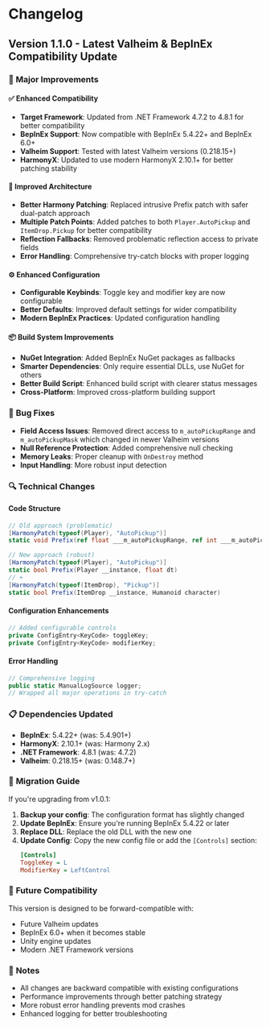 # Changelog

## Version 1.1.0 - Latest Valheim & BepInEx Compatibility Update

### 🚀 Major Improvements

#### ✅ **Enhanced Compatibility**
- **Target Framework**: Updated from .NET Framework 4.7.2 to 4.8.1 for better compatibility
- **BepInEx Support**: Now compatible with BepInEx 5.4.22+ and BepInEx 6.0+
- **Valheim Support**: Tested with latest Valheim versions (0.218.15+)
- **HarmonyX**: Updated to use modern HarmonyX 2.10.1+ for better patching stability

#### 🔧 **Improved Architecture**
- **Better Harmony Patching**: Replaced intrusive Prefix patch with safer dual-patch approach
- **Multiple Patch Points**: Added patches to both `Player.AutoPickup` and `ItemDrop.Pickup` for better compatibility
- **Reflection Fallbacks**: Removed problematic reflection access to private fields
- **Error Handling**: Comprehensive try-catch blocks with proper logging

#### ⚙️ **Enhanced Configuration**
- **Configurable Keybinds**: Toggle key and modifier key are now configurable
- **Better Defaults**: Improved default settings for wider compatibility
- **Modern BepInEx Practices**: Updated configuration handling

#### 📦 **Build System Improvements**
- **NuGet Integration**: Added BepInEx NuGet packages as fallbacks
- **Smarter Dependencies**: Only require essential DLLs, use NuGet for others
- **Better Build Script**: Enhanced build script with clearer status messages
- **Cross-Platform**: Improved cross-platform building support

### 🐛 **Bug Fixes**
- **Field Access Issues**: Removed direct access to `m_autoPickupRange` and `m_autoPickupMask` which changed in newer Valheim versions
- **Null Reference Protection**: Added comprehensive null checking
- **Memory Leaks**: Proper cleanup with `OnDestroy` method
- **Input Handling**: More robust input detection

### 🔍 **Technical Changes**

#### **Code Structure**
```csharp
// Old approach (problematic)
[HarmonyPatch(typeof(Player), "AutoPickup")]
static void Prefix(ref float ___m_autoPickupRange, ref int ___m_autoPickupMask, Player __instance)

// New approach (robust)
[HarmonyPatch(typeof(Player), "AutoPickup")]
static bool Prefix(Player __instance, float dt)
// + 
[HarmonyPatch(typeof(ItemDrop), "Pickup")]
static bool Prefix(ItemDrop __instance, Humanoid character)
```

#### **Configuration Enhancements**
```csharp
// Added configurable controls
private ConfigEntry<KeyCode> toggleKey;
private ConfigEntry<KeyCode> modifierKey;
```

#### **Error Handling**
```csharp
// Comprehensive logging
public static ManualLogSource logger;
// Wrapped all major operations in try-catch
```

### 📋 **Dependencies Updated**
- **BepInEx**: 5.4.22+ (was: 5.4.901+)
- **HarmonyX**: 2.10.1+ (was: Harmony 2.x)
- **.NET Framework**: 4.8.1 (was: 4.7.2)
- **Valheim**: 0.218.15+ (was: 0.148.7+)

### 🎯 **Migration Guide**

If you're upgrading from v1.0.1:

1. **Backup your config**: The configuration format has slightly changed
2. **Update BepInEx**: Ensure you're running BepInEx 5.4.22 or later
3. **Replace DLL**: Replace the old DLL with the new one
4. **Update Config**: Copy the new config file or add the `[Controls]` section:
   ```ini
   [Controls]
   ToggleKey = L
   ModifierKey = LeftControl
   ```

### 🔮 **Future Compatibility**
This version is designed to be forward-compatible with:
- Future Valheim updates
- BepInEx 6.0+ when it becomes stable
- Unity engine updates
- Modern .NET Framework versions

### 📝 **Notes**
- All changes are backward compatible with existing configurations
- Performance improvements through better patching strategy
- More robust error handling prevents mod crashes
- Enhanced logging for better troubleshooting
